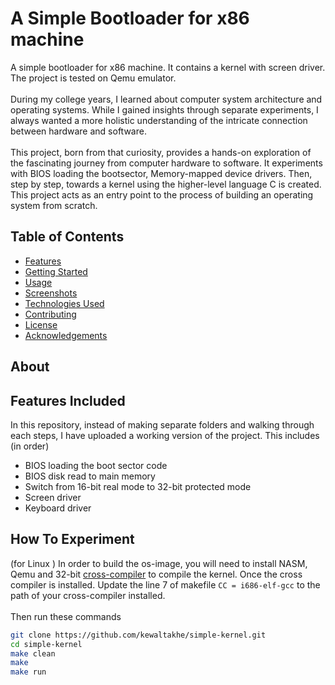 # A Simple Bootloader for x86 machine

A simple bootloader for x86 machine. It contains a kernel with screen driver. The project is tested on Qemu emulator.<br><br>
During my college years, I learned about computer system architecture and operating systems. While I gained insights through separate experiments, I always wanted a more holistic understanding of the intricate connection between hardware and software.<br><br>
This project, born from that curiosity, provides a hands-on exploration of the fascinating journey from computer hardware to software. It experiments with BIOS loading the bootsector, Memory-mapped device drivers. Then, step by step, towards a kernel using the higher-level language C is created. This project acts as an entry point to the process of building an operating system from scratch.

## Table of Contents
- [Features](#features)
- [Getting Started](#getting-started)
- [Usage](#usage)
- [Screenshots](#screenshots)
- [Technologies Used](#technologies-used)
- [Contributing](#contributing)
- [License](#license)
- [Acknowledgements](#acknowledgements)

## About


## Features Included
In this repository, instead of making separate folders and walking through each steps, I have uploaded a working version of the project. This includes (in order)

- BIOS loading the boot sector code
- BIOS disk read to main memory
- Switch from 16-bit real mode to 32-bit protected mode
- Screen driver
- Keyboard driver

## How To Experiment 
(for Linux )
In order to build the os-image, you will need to install NASM, Qemu and 32-bit [cross-compiler](https://wiki.osdev.org/GCC_Cross-Compiler) to compile the kernel.
Once the cross compiler is installed. Update the line 7 of makefile `CC = i686-elf-gcc` to the path of your cross-compiler installed. <br><br>
Then run these commands
```bash
git clone https://github.com/kewaltakhe/simple-kernel.git
cd simple-kernel
make clean
make
make run
```


